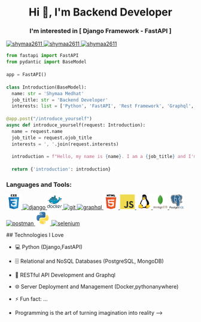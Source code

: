 <h1 align="center">Hi 👋, I'm Backend Developer</h1>
<h3 align="center">I'm interested in [ Django Framework - FastAPI ]</h3>

<span align="left"><a href="https://github.com/Shymaa2611"> <img src="https://komarev.com/ghpvc/?username=shymaa2611&label=Github&color=0e75b6&style=flat" alt="shymaa2611" /> </a></span>
<span align="left"><a href="https://www.linkedin.com/in/shymaa-medhat-4104b0289"> <img src="https://komarev.com/ghpvc/?username=shymaa2611&label=LinkedIn&color=0e75b6&style=flat" alt="shymaa2611" /> </a></span>
<span align="left"><a href="https://www.facebook.com/shaymaa.madhetahmed?mibextid=b06tZ0"> <img src="https://komarev.com/ghpvc/?username=shymaa2611&label=Facebook&color=0e75b6&style=flat" alt="shymaa2611" /> </a></span>
<p>

  ```python
from fastapi import FastAPI
from pydantic import BaseModel

app = FastAPI()

class Introduction(BaseModel):
    name: str = 'Shymaa Medhat'
    job_title: str = 'Backend Developer'
    interests: list = ['Python', 'FastAPI', 'Rest Framework', 'Graphql', 'Swagger', 'PostgreSQL', 'MongoDB']

@app.post("/introduce_yourself")
async def introduce_yourself(request: Introduction):
    name = request.name
    job_title = request.ojob_title
    interests = ', '.join(request.interests)

    introduction = f"Hello, my name is {name}. I am a {job_title} and I'm interested in {interests}."

    return {'introduction': introduction}
```
</p>



<h3 align="left">Languages and Tools:</h3>
<p align="left"> <a href="https://www.w3schools.com/css/" target="_blank" rel="noreferrer"> <img src="https://raw.githubusercontent.com/devicons/devicon/master/icons/css3/css3-original-wordmark.svg" alt="css3" width="40" height="40"/> </a> <a href="https://www.djangoproject.com/" target="_blank" rel="noreferrer"> <img src="https://cdn.worldvectorlogo.com/logos/django.svg" alt="django" width="40" height="40"/> </a> <a href="https://www.docker.com/" target="_blank" rel="noreferrer"> <img src="https://raw.githubusercontent.com/devicons/devicon/master/icons/docker/docker-original-wordmark.svg" alt="docker" width="40" height="40"/> </a> <a href="https://git-scm.com/" target="_blank" rel="noreferrer"> <img src="https://www.vectorlogo.zone/logos/git-scm/git-scm-icon.svg" alt="git" width="40" height="40"/> </a> <a href="https://graphql.org" target="_blank" rel="noreferrer"> <img src="https://www.vectorlogo.zone/logos/graphql/graphql-icon.svg" alt="graphql" width="40" height="40"/> </a> <a href="https://www.w3.org/html/" target="_blank" rel="noreferrer"> <img src="https://raw.githubusercontent.com/devicons/devicon/master/icons/html5/html5-original-wordmark.svg" alt="html5" width="40" height="40"/> </a> <a href="https://developer.mozilla.org/en-US/docs/Web/JavaScript" target="_blank" rel="noreferrer"> <img src="https://raw.githubusercontent.com/devicons/devicon/master/icons/javascript/javascript-original.svg" alt="javascript" width="40" height="40"/> </a> <a href="https://www.linux.org/" target="_blank" rel="noreferrer"> <img src="https://raw.githubusercontent.com/devicons/devicon/master/icons/linux/linux-original.svg" alt="linux" width="40" height="40"/> </a> <a href="https://www.mongodb.com/" target="_blank" rel="noreferrer"> <img src="https://raw.githubusercontent.com/devicons/devicon/master/icons/mongodb/mongodb-original-wordmark.svg" alt="mongodb" width="40" height="40"/> </a> <a href="https://www.postgresql.org" target="_blank" rel="noreferrer"> <img src="https://raw.githubusercontent.com/devicons/devicon/master/icons/postgresql/postgresql-original-wordmark.svg" alt="postgresql" width="40" height="40"/> </a> <a href="https://postman.com" target="_blank" rel="noreferrer"> <img src="https://www.vectorlogo.zone/logos/getpostman/getpostman-icon.svg" alt="postman" width="40" height="40"/> </a> <a href="https://www.python.org" target="_blank" rel="noreferrer"> <img src="https://raw.githubusercontent.com/devicons/devicon/master/icons/python/python-original.svg" alt="python" width="40" height="40"/> </a>
<a href="https://www.selenium.dev" target="_blank" rel="noreferrer"> <img src="https://seeklogo.com/images/F/fastapi-logo-541BAA112F-seeklogo.com.png" alt="selenium" width="40" height="40"/> </a>
</p>
## Technologies I Love

- 💻 Python (Django,FastAPI)
- 🗄️ Relational and NoSQL Databases (PostgreSQL, MongoDB)
- 🚀 RESTful API Development and Graphql
- 🌐 Server Deployment and Management (Docker,pythonanywhere)

- ⚡ Fun fact: ...
- Programming is the art of turning imagination into reality
-->
